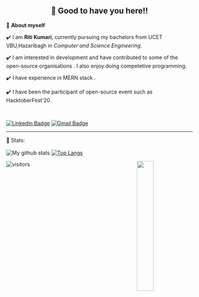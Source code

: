 <h2 align=center>👋 Good to have you here!!</h2>

🌱 **About myself**<br>

✔️ I am **Riti Kumari**, currently pursuing my bachelors from UCET VBU,Hazaribagh in *Computer and Science Engineering*. <br>

✔️ I am interested in  development and have contributed to some of the open-source organisations . I also enjoy doing competetive programming. <br>

✔️ I have experience in MERN stack .<br>

✔️ I have been the participant of  open-source event such as HacktoberFest'20.

<br>

[![Linkedin Badge](https://img.shields.io/badge/-RitiKumari-blue?style=flat-square&logo=Linkedin&logoColor=white&link=https://www.linkedin.com/in/riti2409/)](https://www.linkedin.com/in/riti2409/) 
[![Gmail Badge](https://img.shields.io/badge/-ritikumariupadhyay24@gmail.com-c14438?style=flat-square&logo=Gmail&logoColor=white&link=mailto:ritikumariupadhyay24@gmail.com)](mailto:ritikumariupadhyay24@gmail.com)

<hr>

 📶 Stats:<br><br>
![My github stats](https://github-readme-stats.vercel.app/api?username=riti2409&show_icons=true&title_color=fff&icon_color=79ff97&text_color=9f9f9f&bg_color=151515&count_private=true&width=40%&align=left) [![Top Langs](https://github-readme-stats.vercel.app/api/top-langs/?username=riti2409&theme=dark&layout=compact&align=right&width=40%)](https://github.com/anuraghazra/github-readme-stats)

<img src="https://logimp.files.wordpress.com/2019/01/viral-p-1.gif?w=736&zoom=2" align="right" width="30%">



![visitors](https://profile-counter.glitch.me/ritikumariupadhyay24/count.svg?align=center)
